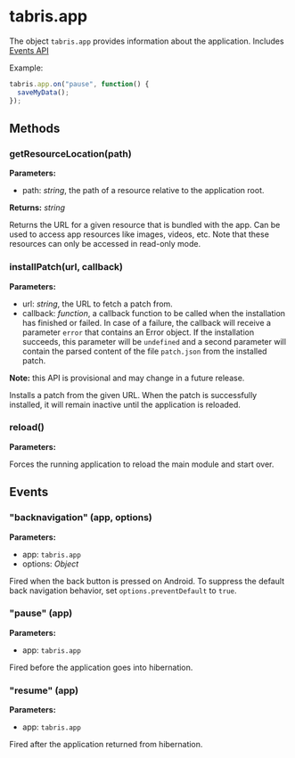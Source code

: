 ---
---
# tabris.app

The object `tabris.app` provides information about the application.
Includes [Events API](Events.md)

Example:

```js
tabris.app.on("pause", function() {
  saveMyData();
});
```

## Methods

### getResourceLocation(path)


**Parameters:** 

- path: *string*, the path of a resource relative to the application root.

**Returns:** *string*

Returns the URL for a given resource that is bundled with the app. Can be used to access app resources like images, videos, etc. Note that these resources can only be accessed in read-only mode.

### installPatch(url, callback)


**Parameters:** 

- url: *string*, the URL to fetch a patch from.
- callback: *function*, a callback function to be called when the installation has finished or failed. In case of a failure, the callback will receive a parameter `error` that contains an Error object. If the installation succeeds, this parameter will be `undefined` and a second parameter will contain the parsed content of the file `patch.json` from the installed patch.


**Note:** this API is provisional and may change in a future release.

Installs a patch from the given URL. When the patch is successfully installed, it will remain inactive until the application is reloaded.

### reload()


**Parameters:** 



Forces the running application to reload the main module and start over.


## Events

### "backnavigation" (app, options)

**Parameters:** 

- app: `tabris.app`
- options: *Object*

Fired when the back button is pressed on Android. To suppress the default back navigation behavior, set `options.preventDefault` to `true`.

### "pause" (app)

**Parameters:** 

- app: `tabris.app`

Fired before the application goes into hibernation.

### "resume" (app)

**Parameters:** 

- app: `tabris.app`

Fired after the application returned from hibernation.

